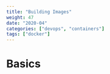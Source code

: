 ```yaml
---
title: "Building Images"
weight: 47
date: "2020-04"
categories: ["devops", "containers"]
tags: ["docker"]
---
```


# Basics